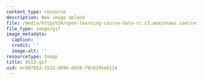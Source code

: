 ```yaml
---
content_type: resource
description: New image Uplaod
file: /media/https%3A/open-learning-course-data-rc.s3.amazonaws.com/res-21g-01-kana-spring-2010/ec6878531522d69bd458f8c0245e6114_0553.gif
file_type: image/gif
image_metadata:
  caption: ''
  credit: ''
  image-alt: ''
resourcetype: Image
title: 0553.gif
uid: ec687853-1522-d69b-d458-f8c0245e6114
---
```

